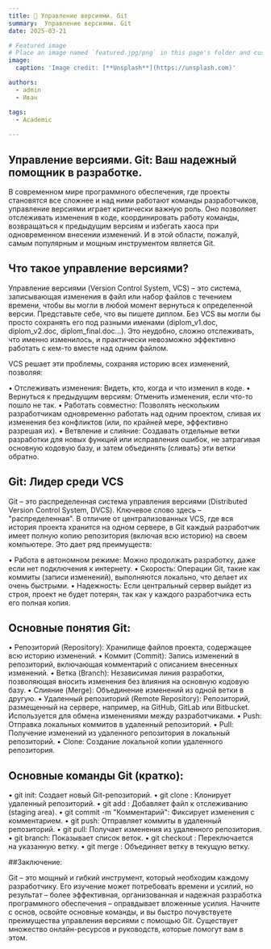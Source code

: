 ```yaml
---
title: 🎉 Управление версиями. Git
summary:  Управление версиями. Git
date: 2025-03-21

# Featured image
# Place an image named `featured.jpg/png` in this page's folder and customize its options here.
image:
  caption: 'Image credit: [**Unsplash**](https://unsplash.com)'

authors:
  - admin
  - Иван

tags:
  - Academic
  
---
```



## Управление версиями. Git: Ваш надежный помощник в разработке.

В современном мире программного обеспечения, где проекты становятся все сложнее и над ними работают команды разработчиков, управление версиями играет критически важную роль. Оно позволяет отслеживать изменения в коде, координировать работу команды, возвращаться к предыдущим версиям и избегать хаоса при одновременном внесении изменений. И в этой области, пожалуй, самым популярным и мощным инструментом является Git.

## Что такое управление версиями?

Управление версиями (Version Control System, VCS) – это система, записывающая изменения в файл или набор файлов с течением времени, чтобы вы могли в любой момент вернуться к определенной версии.  Представьте себе, что вы пишете диплом. Без VCS вы могли бы просто сохранять его под разными именами (diplom_v1.doc, diplom_v2.doc, diplom_final.doc...). Это неудобно, сложно отслеживать, что именно изменилось, и практически невозможно эффективно работать с кем-то вместе над одним файлом.

VCS решает эти проблемы, сохраняя историю всех изменений, позволяя:

•   Отслеживать изменения: Видеть, кто, когда и что изменил в коде.
•   Вернуться к предыдущим версиям: Отменить изменения, если что-то пошло не так.
•   Работать совместно: Позволять нескольким разработчикам одновременно работать над одним проектом, сливая их изменения без конфликтов (или, по крайней мере, эффективно разрешая их).
•   Ветвление и слияние: Создавать отдельные ветки разработки для новых функций или исправления ошибок, не затрагивая основную кодовую базу, и затем объединять (сливать) эти ветки обратно.

## Git: Лидер среди VCS

Git – это распределенная система управления версиями (Distributed Version Control System, DVCS).  Ключевое слово здесь – "распределенная".  В отличие от централизованных VCS, где вся история проекта хранится на одном сервере, в Git каждый разработчик имеет полную копию репозитория (включая всю историю) на своем компьютере. Это дает ряд преимуществ:

•   Работа в автономном режиме: Можно продолжать разработку, даже если нет подключения к интернету.
•   Скорость: Операции Git, такие как коммиты (записи изменений), выполняются локально, что делает их очень быстрыми.
•   Надежность: Если центральный сервер выйдет из строя, проект не будет потерян, так как у каждого разработчика есть его полная копия.

## Основные понятия Git:

•   Репозиторий (Repository): Хранилище файлов проекта, содержащее всю историю изменений.
•   Коммит (Commit): Запись изменений в репозиторий, включающая комментарий с описанием внесенных изменений.
•   Ветка (Branch): Независимая линия разработки, позволяющая вносить изменения без влияния на основную кодовую базу.
•   Слияние (Merge): Объединение изменений из одной ветки в другую.
•   Удаленный репозиторий (Remote Repository): Репозиторий, размещенный на сервере, например, на GitHub, GitLab или Bitbucket.  Используется для обмена изменениями между разработчиками.
•   Push: Отправка локальных коммитов в удаленный репозиторий.
•   Pull: Получение изменений из удаленного репозитория в локальный репозиторий.
•   Clone: Создание локальной копии удаленного репозитория.

## Основные команды Git (кратко):

•   git init: Создает новый Git-репозиторий.
•   git clone <URL>: Клонирует удаленный репозиторий.
•   git add <file>: Добавляет файл к отслеживанию (staging area).
•   git commit -m "Комментарий": Фиксирует изменения с комментарием.
•   git push: Отправляет коммиты в удаленный репозиторий.
•   git pull: Получает изменения из удаленного репозитория.
•   git branch: Показывает список веток.
•   git checkout <branch>: Переключается на указанную ветку.
•   git merge <branch>: Объединяет ветку в текущую ветку.

##Заключение:

Git – это мощный и гибкий инструмент, который необходим каждому разработчику.  Его изучение может потребовать времени и усилий, но результат – более эффективная, организованная и надежная разработка программного обеспечения – оправдывает вложенные усилия. Начните с основ, освойте основные команды, и вы быстро почувствуете преимущества управления версиями с помощью Git. Существует множество онлайн-ресурсов и руководств, которые помогут вам в этом.  
